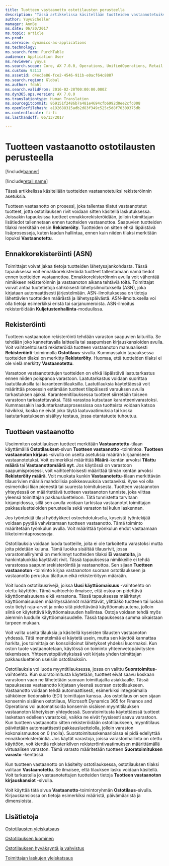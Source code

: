 ```yaml
---
title: Tuotteen vastaanotto ostotilausten perusteella
description: "Tässä artikkelissa käsitellään tuotteiden vastaanotetuiksi rekisteröinnin asetuksia."
author: YuyuScheller
manager: AnnBe
ms.date: 06/20/2017
ms.topic: article
ms.prod: 
ms.service: dynamics-ax-applications
ms.technology: 
ms.search.form: PurchTable
audience: Application User
ms.reviewer: yuyus
ms.search.scope: Core, AX 7.0.0, Operations, UnifiedOperations, Retail
ms.custom: 93113
ms.assetid: d4ec3e86-fce2-4546-911b-e0acf64c8887
ms.search.region: Global
ms.author: fdahl
ms.search.validFrom: 2016-02-28T00:00:00.000Z
ms.dyn365.ops.version: AX 7.0.0
ms.translationtype: Human Translation
ms.sourcegitcommit: 869151f2486b7a481e4694cfb6992d0ee2cfc008
ms.openlocfilehash: a192688315adb2d83f349c525c5d8f70309375db
ms.contentlocale: fi-fi
ms.lasthandoff: 06/13/2017

---
```


# <a name="product-receipt-against-purchase-orders"></a>Tuotteen vastaanotto ostotilausten perusteella

[!include[banner](../includes/banner.md)]

[!include[retail name](../includes/retail-name.md)]


Tässä artikkelissa käsitellään tuotteiden vastaanotetuiksi rekisteröinnin asetuksia.

Tuotteen vastaanotto on prosessi, joka tallentaa tilatut vastaanotetut tuotteet, jotta ostotilauksen rivit voidaan sitten käsitellä laskutuksessa. Joissakin tapauksissa tuotteet ennakkorekisteröidään, jolloin toimittajan lisätiedot tallennetaan ennen tuotteiden vastaanottoa. Saapuvien tuotteiden tilaksi merkitään ensin **Rekisteröity**. Tuotteiden on sitten ehkä läpäistävä lisäprosesseja, kuten laadun hallintaa, ennen kuin niiden tilaksi merkitään lopuksi **Vastaanotettu**.

## <a name="preregistration-asn"></a>Ennakkorekisteröinti (ASN)
Toimittajat voivat jakaa tietoja tuotteiden lähetysajankohdasta. Tässä tapauksessa voit ennakkorekisteröidä tuotteet tallentamaan nämä tiedot ennen tuotteiden vastaanottoa. Ennakkorekisteröinnin avulla voit vähentää nimikkeen rekisteröinnin ja vastaanoton aikana tehtäviä töitä. Toimittajat voivat antaa tuotetietoja sähköisesti lähetysilmoituksella (ASN), joka kirjataan automaattisesti järjestelmään. ASN-ilmoituksessa on tietoja lähettävien tuotteiden määrästä ja lähetyspäivästä. ASN-ilmoituksella voi olla tietoja esimerkiksi eristä tai sarjanumeroista. ASN-ilmoitus rekisteröidään **Kuljetustenhallinta**-moduulissa.

## <a name="registration"></a>Rekisteröinti
Tuotteen vastaanoton rekisteröinti tehdään varaston saapuvien laiturilla. Se tehdään joko kannettavalla laitteella tai saapumisen kirjauskansioiden avulla. Voit vaihtoehtoisesti rekisteröidä tuotteen vastaanoton manuaalisesti **Rekisteröinti**-toiminnolla **Ostotilaus**-sivulla. Kummassakin tapauksessa tuotteiden tilaksi on merkitty **Rekisteröity**. Huomaa, että tuotteiden tilaksi ei ole vielä merkitty **Vastaanotettu**.  

Varastoon vastaanotettujen tuotteiden on ehkä läpäistävä laatutarkastus ennen niiden poispanoa varastoon. Laatutarkastus voidaan suorittaa laatutilauksilla tai karanteenitilauksilla. Laatutilauksia käytettäessä voit määrittää prosessin estämään tuotteet tilapäisesti varauksen avulla tarkastuksen ajaksi. Karanteenitilauksessa tuotteet siirretään toiseen varastoon tarkastettavaksi. Tätä varastoa kutsutaan karanteenivarastoksi. Kummassakin laaduntarkastusprosessissa osa tuotteista voidaan katsoa hävikiksi, koska ne eivät joko täytä laatuvaatimuksia tai koska laatutarkastukseen sisältyy testaus, jossa otantatuote tuhoutuu.

## <a name="product-receipt"></a>Tuotteen vastaanotto
Useimmiten ostotilauksen tuotteet merkitään **Vastaanotettu**-tilaan käyttämällä **Ostotilaukset**-sivun **Tuotteen vastaanotto** -toimintoa. **Tuotteen vastaanoton kirjaus** -sivulla on useita asetuksia määrän kirjaamiseen vastaanotetuksi. Voit esimerkiksi määrittää **Määrä**-kentän arvoksi **Tilattu määrä** tai **Vastaanottomäärä nyt**. Jos käytössä on varastoon saapumisprosessi, voit vaihtoehtoisesti määrittää tämän kentän arvoksi **Rekisteröity määrä**. Voit muokata kunkin **Vastaanotettu**-tilaan merkittävän tilausrivien määriä mahdollisia poikkeavuuksia vastaaviksi. Kyse voi olla esimerkiksi liian pienestä tai suuresta toimituksesta. Tuotteen vastaanoton yhteydessä on määritettävä tuotteen vastaanoton tunniste, joka viittaa yleensä toimittajan pakkausluetteloon. Tätä tunnistetta tarvitaan kirjanpidossa, sillä sen avulla voidaan tarkistaa vastaanotot toimittajan pakkausluetteloiden perusteella sekä varaston tai kulun laskennan.  

Jos työntekijä tilasi hyödykkeet ostoehdotuksella, kyseistä työntekijää voidaan pyytää vahvistamaan tuotteen vastaanotto. Tämä toiminto määritetään työnkulun avulla. Voit määrittää työnkulun ehdot vastaamaan liiketoimintaprosesseja.  

Ostotilauksia voidaan luoda tuotteille, joita ei ole tarkoitettu varastoksi mutta joita pidetään kuluna. Tämä luokka sisältää tilausrivit, jossa varastomalliryhmä on merkinnyt tuotteiden tilaksi **Ei varastoita**, ja hankintaluokkia käyttävät rivit. Tässä tapauksessa nimikkeille ei tehdä varastossa saapumisrekisteröintiä ja vastaanottoa. Sen sijaan **Tuotteen vastaanoton** -toiminto kirjaa vastaanoton suoraan ostotilaukseen ja vastaanotto perustuu tilattuun eikä rekisteröityyn määrään.  

Voit luoda ostotilausrivejä, joissa **Uusi käyttöomaisuus** -vaihtoehto on otettu käyttöön. Tämä vaihtoehto ilmaisee, että ostoa on pidettävä käyttöomaisuutena eikä varastona. Tässä tapauksessa määritetyt käyttöomaisuuden määrityssäännöt määrittävät, ylittääkö tuotteen tai luokan osto tietyt raja-arvot ja onko sitä pidettävänä käyttöomaisuutena, jolloin siinä on käytettävä käyttöomaisuuden hallintaa. Ostoja voidaan tehdä myös aiemmin luodulle käyttöomaisuudelle. Tässä tapauksessa summa oikaistaan tarpeen mukaan.  

Voit valita useita tilauksia ja käsitellä kyseisten tilausten vastaanoton yhdessä. Tätä menetelmää ei käytetä usein, mutta sen käyttöä kannattaa harkita, jos toimittaja on konsolidoinut lähetykset yhdeksi kuormaksi. Kun oston tuote vastaanotetaan, käytössä on toiminto yhteenvetopäivitysten tekemiseen. Yhteenvetopäivityksissä voit kirjata yhden toimittajan pakkausluettelon useisiin ostotilauksiin.  

Ostotilauksia voi luoda myyntitilauksessa, jossa on valittu **Suoratoimitus**-vaihtoehto. Kun suoratoimitusta käytetään, tuotteet eivät saavu koskaan varastoon vaan ne lähetetään suoraan toimittajalta asiakkaalle. Tässä tapauksessa vastaanotto kirjataan yleensä suoraan ostotilaukseen. Vastaanotto voidaan tehdä automaattisesti, esimerkiksi integroimalla sähköinen tiedonsiirto (EDI) toimittajan kanssa. Jos ostotilaus on sen sijaan konsernin sisäinen ostotilaus, Microsoft Dynamics 365 for Finance and Operations voi automatisoida konsernin sisäisen myyntitilauksen vastaanoton lähetyksen yhteydessä. Suoratoimitusta käytettäessä tuotteet lasketaan edelleen varastoksi, vaikka ne eivät fyysisesti saavu varastoon. Kun tuotteen vastaanotto sitten rekisteröidään ostotilaukseen, myyntitilaus päivitetään automaattisesti pakkausluettelolla, jolloin varaston kokonaismuutos on 0 (nolla). Suoratoimitusskenaarioissa ei pidä edellyttää ennakkorekisteröintiä. Jos käytät varastoja, joissa varastonhallinta on otettu käyttöön, voit kiertää rekisterikilven rekisteröintivaatimuksen määrittämällä virtuaalisen varaston. Tämä varasto määritetään tuotteen **Suoratoimituksen varasto** -kentässä. 

Kun tuotteen vastaanotto on käsitelty ostotilauksessa, ostotilauksen tilaksi valitaan **Vastaanotettu**. Se ilmaisee, että tilauksen lasku voidaan käsitellä. Voit tarkastella jo vastaanotettujen tuotteiden tietoja **Tuotteen vastaanoton kirjauskansiot** -sivulla.  

Voit käyttää tätä sivua **Vastaanotto**-toimintoryhmän **Ostotilaus**-sivulla. Kirjauskansiossa on tietoja esimerkiksi määristä, päivämääristä ja dimensioista.

<a name="see-also"></a>Lisätietoja
--------

[Ostotilausten yleiskatsaus](purchase-order-overview.md)

[Ostotilauksen luominen](purchase-order-creation.md)

[Ostotilauksen hyväksyntä ja vahvistus](purchase-order-approval-confirmation.md)

[Toimittajan laskujen yleiskatsaus](/dynamics365/unified-operations/financials/accounts-payable/vendor-invoices-overview)




